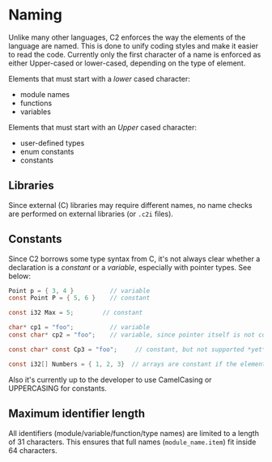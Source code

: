 
# Naming

Unlike many other languages, C2 enforces the way the elements of the language
are named. This is done to unify coding styles and make it easier to read the
code. Currently only the first character of a name is enforced as either Upper-cased
or lower-cased, depending on the type of element.

Elements that must start with a *lower* cased character:

* module names
* functions
* variables

Elements that must start with an *Upper* cased character:

* user-defined types
* enum constants
* constants

## Libraries

Since external (C) libraries may require different names, no name checks are
performed on external libraries (or `.c2i` files).

## Constants

Since C2 borrows some type syntax from C, it's not always clear whether a
declaration is a *constant* or a *variable*, especially with pointer types.
See below:

```c
Point p = { 3, 4 }          // variable
const Point P = { 5, 6 }    // constant

const i32 Max = 5;        // constant

char* cp1 = "foo";          // variable
const char* cp2 = "foo";    // variable, since pointer itself is not constant

const char* const Cp3 = "foo";     // constant, but not supported *yet*

const i32[] Numbers = { 1, 2, 3}  // arrays are constant if the element type is constant

```

Also it's currently up to the developer to use CamelCasing or UPPERCASING for constants.

## Maximum identifier length

All identifiers (module/variable/function/type names) are limited to a length of 31 characters.
This ensures that full names (`module_name.item`) fit inside 64 characters.

